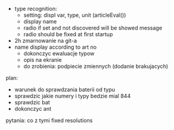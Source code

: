 - type recognition:
	- setting: displ var, type, unit (articleEval())
	- display name
	- radio if set and not discovered will be showed message
	- radio should be fixed at first startup 
- 2h zmarnowanie na git-a
- name display according to art no
	- dokonczyc ewaluacje typow
	- opis na ekranie
	- do zrobienia: podpiecie zmiennych (dodanie brakujacych)


plan:
- warunek do sprawdzania baterii od typu
- sprawdzic jakie numery i typy bedzie mial 844
- sprawdzic bat
- dokonczyc ant

pytania: co z tymi fixed resolutions